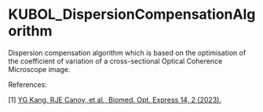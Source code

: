 # KUBOL_DispersionCompensationAlgorithm
Dispersion compensation algorithm which is based on the optimisation of the coefficient of variation of a cross-sectional Optical Coherence Microscope image.

References:

[1] [YG Kang, RJE Canoy, et al., Biomed. Opt. Express 14, 2 (2023).](https://opg.optica.org/boe/fulltext.cfm?uri=boe-14-2-577&id=524732)
